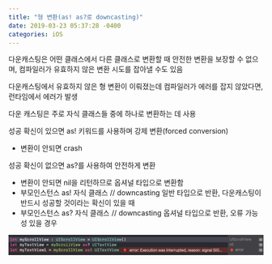 ```yaml
---
title: "형 변환(as! as?로 downcasting)"
date: 2019-03-23 05:37:28 -0400
categories: iOS
---
```

다운캐스팅은 어떤 클래스에서 다른 클래스로 변환할 때 안전한 변환을 보장할 수 없으며,
컴파일러가 유효하지 않은 변환 시도를 잡아낼 수도 있음

다운캐스팅에서 유효하지 않은 형 변환이 이뤄졌는데 컴파일러가 에러를 잡지 않았다면, 런타임에서 에러가 발생

다운 캐스팅은 주로 자식 클래스들 중에 하나로 변환하는 데 사용

성공 확신이 있으면 as! 키워드를 사용하며 강제 변환(forced conversion)
- 변환이 안되면 crash

성공 확신이 없으면 as?를 사용하여 안전하게 변환
- 변환이 안되면 nil을 리턴하므로 옵셔널 타입으로 변환함
- 부모인스턴스 as! 자식 클래스 // downcasting 일반 타입으로 반환, 다운캐스팅이 반드시 성공할 것이라는 확신이 있을 때
- 부모인스턴스 as? 자식 클래스 // downcasting 옵셔널 타입으로 반환, 오류 가능성 있을 경우

![as](./img/screen1.png)
